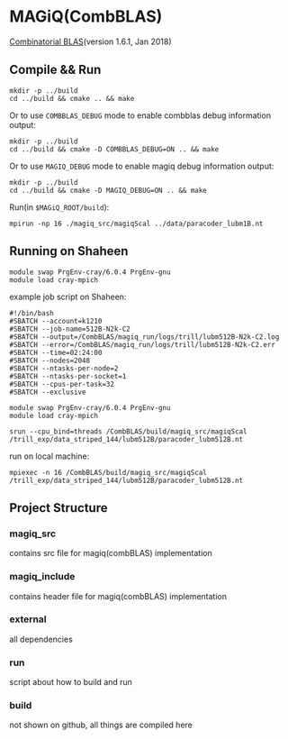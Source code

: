 # MAGiQ(CombBLAS)

[Combinatorial BLAS](https://people.eecs.berkeley.edu/~aydin/CombBLAS/html/index.html)(version 1.6.1, Jan 2018)

## Compile && Run

```
mkdir -p ../build
cd ../build && cmake .. && make
```

Or to use `COMBBLAS_DEBUG` mode to enable combblas debug information output:

```
mkdir -p ../build
cd ../build && cmake -D COMBBLAS_DEBUG=ON .. && make
```

Or to use `MAGIQ_DEBUG` mode to enable magiq debug information output:

```
mkdir -p ../build
cd ../build && cmake -D MAGIQ_DEBUG=ON .. && make
```

Run(in `$MAGiQ_ROOT/build`):

```
mpirun -np 16 ./magiq_src/magiqScal ../data/paracoder_lubm1B.nt
```

## Running on Shaheen

```
module swap PrgEnv-cray/6.0.4 PrgEnv-gnu
module load cray-mpich
```

example job script on Shaheen:

```
#!/bin/bash
#SBATCH --account=k1210
#SBATCH --job-name=512B-N2k-C2
#SBATCH --output=/CombBLAS/magiq_run/logs/trill/lubm512B-N2k-C2.log
#SBATCH --error=/CombBLAS/magiq_run/logs/trill/lubm512B-N2k-C2.err
#SBATCH --time=02:24:00
#SBATCH --nodes=2048
#SBATCH --ntasks-per-node=2
#SBATCH --ntasks-per-socket=1
#SBATCH --cpus-per-task=32
#SBATCH --exclusive

module swap PrgEnv-cray/6.0.4 PrgEnv-gnu
module load cray-mpich

srun --cpu_bind=threads /CombBLAS/build/magiq_src/magiqScal /trill_exp/data_striped_144/lubm512B/paracoder_lubm512B.nt
```

run on local machine:

```
mpiexec -n 16 /CombBLAS/build/magiq_src/magiqScal /trill_exp/data_striped_144/lubm512B/paracoder_lubm512B.nt
```

## Project Structure

### magiq_src

contains src file for magiq(combBLAS) implementation

### magiq_include

contains header file for magiq(combBLAS) implementation

### external

all dependencies

### run

script about how to build and run

### build

not shown on github, all things are compiled here
